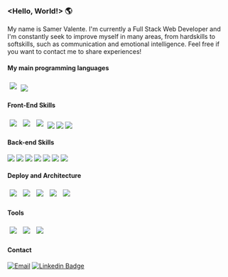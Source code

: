 ### <Hello, World!> 🌎

My name is Samer Valente. I'm currently a Full Stack Web Developer and I'm constantly seek to improve myself in many areas, from hardskills to softskills, such as communication and emotional intelligence. Feel free if you want to contact me to share experiences!

<!-- <div align="center">
  <a href="https://github.com/samervalente">
  <img height="180em" src="https://github-readme-stats.vercel.app/api?username=samervalente&show_icons=true&theme=dracula&include_all_commits=true&count_private=true" />
  <img height="180em" src="https://github-readme-stats.vercel.app/api/top-langs/?username=samervalente&layout=compact&langs_count=7&theme=dracula" />
</div> -->


#### My main programming languages
  <div>
       <img style='margin: 5px;' src="https://img.shields.io/badge/javascript%20-%2320232a.svg?&style=for-the-badge&color=black&logo=javascript&logoColor=white" />
    <img src="https://img.shields.io/badge/TypeScript-black?style=for-the-badge&logo=typescript&logoColor=white" />
  </div>
  
#### Front-End Skills
  <div>
    <img style='margin: 5px;' src="https://img.shields.io/badge/CSS3-black.svg?&style=for-the-badge&color=FF9900&logo=CSS3&logoColor=white"/>
    <img style='margin: 5px;' src="https://img.shields.io/badge/HTML5%20-%2320232a.svg?&style=for-the-badge&color=FF9900&logo=HTML5&logoColor=white"/>
    <img style='margin: 5px;' src="https://img.shields.io/badge/Material%20UI-FF9900?style=for-the-badge&logo=mui&logoColor=white"/>
    <img src="https://img.shields.io/badge/React-FF9900?style=for-the-badge&logo=react&logoColor=white" />
    <img src="https://img.shields.io/badge/Next-FF9900?style=for-the-badge&logo=next.js&logoColor=white" />
    <img src="https://img.shields.io/badge/Cypress-FF9900?style=for-the-badge&logo=cypress&logoColor=white" />
  
 
  
  </div>
  
#### Back-end Skills
  <div> 
    <img src="https://img.shields.io/badge/Node.js-316192?style=for-the-badge&logo=nodedotjs&logoColor=white" />
    <img src="https://img.shields.io/badge/Express.js-316192?style=for-the-badge&logo=express&logoColor=white" />
    <img src="https://img.shields.io/badge/MongoDB-316192?style=for-the-badge&logo=mongodb&logoColor=white" />
    <img src="https://img.shields.io/badge/PostgreSQL-316192?style=for-the-badge&logo=postgresql&logoColor=white" />
    <img src="https://img.shields.io/badge/Prisma-316192?style=for-the-badge&logo=Prisma&logoColor=white" />
    <img src="https://img.shields.io/badge/Jest-316192?style=for-the-badge&logo=jest&logoColor=white" />
    <img src="https://img.shields.io/badge/JWT-316192?style=for-the-badge&logo=JSON%20web%20tokens&logoColor=white" />
    
    
  </div>

#### Deploy and Architecture
  <div> 
    <img style='margin: 5px;' src="https://img.shields.io/badge/Heroku%20-%2320232a.svg?&style=for-the-badge&color=430098&logo=Heroku&logoColor=white"/>     <img style='margin: 5px;' src="https://img.shields.io/badge/Vercel%20-%2320232a.svg?&style=for-the-badge&color=430098&logo=Vercel&logoColor=white"/>
    <img style='margin: 5px;' src="https://img.shields.io/badge/Amazon_AWS-430098?style=for-the-badge&logo=amazonaws&logoColor=white"/>
    <img style='margin: 5px;' src="https://img.shields.io/badge/Nginx-430098?style=for-the-badge&logo=nginx&logoColor=white"/>
    <img style='margin: 5px;' src="https://img.shields.io/badge/Docker-430098?style=for-the-badge&logo=docker&logoColor=white"/>
  </div>
  
#### Tools
 <div> 
    <img style='margin: 5px;' src="https://img.shields.io/badge/Slack-gray?style=for-the-badge&logo=slack&logoColor=white"/>     
    <img style='margin: 5px;' src="https://img.shields.io/badge/Trello-gray?style=for-the-badge&logo=trello&logoColor=white"/>
    <img style='margin: 5px;' src="https://img.shields.io/badge/GitHub_Actions-gray?style=for-the-badge&logo=github-actions&logoColor=white"/>
  </div>
 
#### Contact
<div align="left">
  
  [![Email](https://img.shields.io/badge/Gmail-D14836?style=for-the-badge&logo=gmail&logoColor=white)](mailto:samervalente@gmail.com)
  [![Linkedin Badge](https://img.shields.io/badge/LinkedIn-0077B5?style=for-the-badge&logo=linkedin&logoColor=white)](https://www.linkedin.com/in/samervalente/)
</div>

  
  
  

